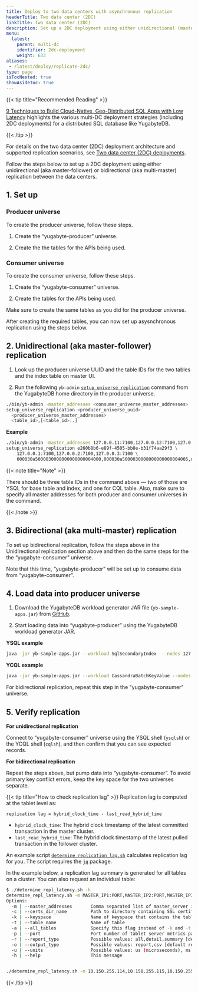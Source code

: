 ```yaml
---
title: Deploy to two data centers with asynchronous replication
headerTitle: Two data center (2DC)
linkTitle: Two data center (2DC)
description: Set up a 2DC deployment using either unidirectional (master-follower) or bidirectional (multi-master) replication between the data centers.
menu:
  latest:
    parent: multi-dc
    identifier: 2dc-deployment
    weight: 633
aliases:
 - /latest/deploy/replicate-2dc/
type: page
isTocNested: true
showAsideToc: true
---
```



{{< tip title="Recommended Reading" >}}

[9 Techniques to Build Cloud-Native, Geo-Distributed SQL Apps with Low Latency](https://blog.yugabyte.com/9-techniques-to-build-cloud-native-geo-distributed-sql-apps-with-low-latency/) highlights the various multi-DC deployment strategies (including 2DC deployments) for a distributed SQL database like YugabyteDB.

{{< /tip >}}

For details on the two data center (2DC) deployment architecture and supported replication scenarios, see [Two data center (2DC) deployments](../../../architecture/2dc-deployments).

Follow the steps below to set up a 2DC deployment using either unidirectional (aka master-follower) or bidirectional (aka multi-master) replication between the data centers.

## 1. Set up

### Producer universe

To create the producer universe, follow these steps.

1. Create the “yugabyte-producer” universe.

2. Create the the tables for the APIs being used.

### Consumer universe

To create the consumer universe, follow these steps.

1. Create the “yugabyte-consumer” universe.

2. Create the tables for the APIs being used.

Make sure to create the same tables as you did for the producer universe.

After creating the required tables, you can now set up asysnchronous replication using the steps below.

## 2. Unidirectional (aka master-follower) replication

1. Look up the producer universe UUID and the table IDs for the two tables and the index table on master UI.

2. Run the following `yb-admin` [`setup_universe_replication`](../../../admin/yb-admin/#setup-universe-replication) command from the YugabyteDB home directory in the producer universe.

```sh
./bin/yb-admin -master_addresses <consumer_universe_master_addresses>
setup_universe_replication <producer_universe_uuid>
  <producer_universe_master_addresses>
  <table_id>,[<table_id>..]
```

**Example**

```sh
./bin/yb-admin -master_addresses 127.0.0.11:7100,127.0.0.12:7100,127.0.0.13:7100 \
setup_universe_replication e260b8b6-e89f-4505-bb8e-b31f74aa29f3 \
	127.0.0.1:7100,127.0.0.2:7100,127.0.0.3:7100 \
	000030a5000030008000000000004000,000030a5000030008000000000004005,dfef757c415c4b2cacc9315b8acb539a
```

{{< note title="Note" >}}

There should be three table IDs in the command above — two of those are YSQL for base table and index, and one for CQL table. Also, make sure to specify all master addresses for both producer and consumer universes in the command.

{{< /note >}}

## 3. Bidirectional (aka multi-master) replication

To set up bidirectional replication, follow the steps above in the Unidirectional replication section above and then do the same steps for the the “yugabyte-consumer” universe.

Note that this time, “yugabyte-producer” will be set up to consume data from “yugabyte-consumer”.

## 4. Load data into producer universe

1. Download the YugabyteDB workload generator JAR file (`yb-sample-apps.jar`) from [GitHub](https://github.com/yugabyte/yb-sample-apps).

2. Start loading data into “yugabyte-producer” using the YugabyteDB workload generator JAR.

**YSQL example**

```sh
java -jar yb-sample-apps.jar --workload SqlSecondaryIndex  --nodes 127.0.0.1:5433
```

**YCQL example**

```sh
java -jar yb-sample-apps.jar --workload CassandraBatchKeyValue --nodes 127.0.0.1:9042
```

For bidirectional replication, repeat this step in the "yugabyte-consumer" universe.

## 5. Verify replication

**For unidirectional replication**

Connect to “yugabyte-consumer” universe using the YSQL shell (`ysqlsh`) or the YCQL shell (`cqlsh`), and then confirm that you can see expected records.

**For bidirectional replication**

Repeat the steps above, but pump data into “yugabyte-consumer”. To avoid primary key conflict errors, keep the key space for the two universes separate.


{{< tip title="How to check replication lag" >}}
Replication lag is computed at the tablet level as:

```
replication lag = hybrid_clock_time - last_read_hybrid_time
```

* `hybrid_clock_time`: The hybrid clock timestamp of the latest committed transaction in the master cluster.
* `last_read_hybrid_time`: The hybrid clock timestamp of the latest pulled transaction in the follower cluster.

An example script [`determine_replication_lag.sh`](/files/determine_replication_lag.sh) calculates replication lag for you. 
The script requires the [`jq`](https://stedolan.github.io/jq/) package.

In the example below, a replication lag summary is generated for all tables on a cluster. You can also request an individual table:
```bash
$ ./determine_repl_latency.sh -h
determine_repl_latency.sh -m MASTER_IP1:PORT,MASTER_IP2:PORT,MASTER_IP3:PORT [ -c PATH_TO_SSL_CERTIFICATE ] (-k KEYSPACE -t TABLENAME | -a) [ -p PORT ] [ -r report ] [ -o output ] [ -u units ]
Options:
  -m | --master_addresses       Comma separated list of master_server ip addresses with optional port numbers [default 7100]
  -c | --certs_dir_name         Path to directory containing SSL certificates if TLS node-to-node encryption is enabled
  -k | --keyspace               Name of keyspace that contains the table that is being queried. YSQL keyspaces must be prefixed with ysql
  -t | --table_name             Name of table
  -a | --all_tables             Specify this flag instead of -k and -t if you want all tables in the universe included
  -p | --port                   Port number of tablet server metrics page [default 9000]
  -r | --report_type            Possible values: all,detail,summary [default all]
  -o | --output_type            Possible values: report,csv [default report]
  -u | --units                  Possible values: us (microseconds), ms (milliseconds) [default ms]
  -h | --help                   This message


./determine_repl_latency.sh -m 10.150.255.114,10.150.255.115,10.150.255.113
```

{{< /tip >}}
